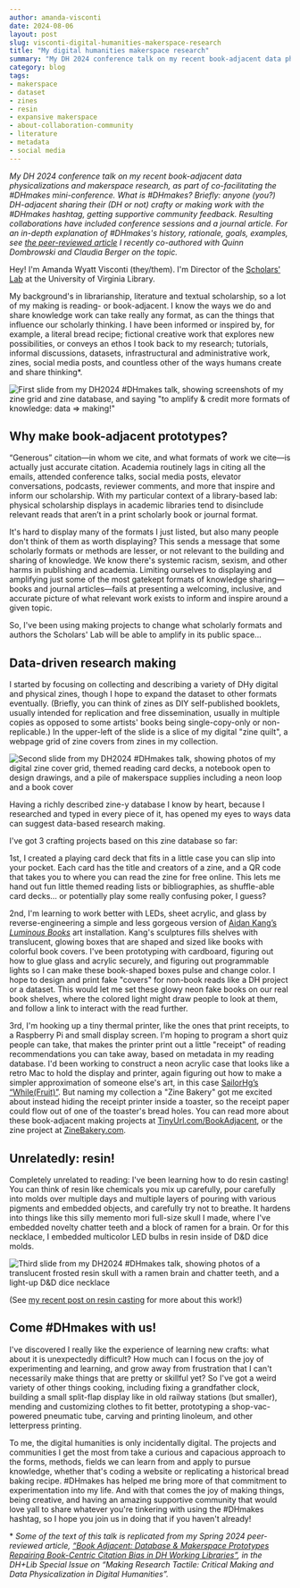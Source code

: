 ```yaml
---
author: amanda-visconti
date: 2024-08-06
layout: post
slug: visconti-digital-humanities-makerspace-research
title: "My digital humanities makerspace research"
summary: "My DH 2024 conference talk on my recent book-adjacent data physicalizations and makerspace research."
category: blog
tags:
- makerspace
- dataset
- zines
- resin
- expansive makerspace
- about-collaboration-community
- literature
- metadata
- social media
---
```


*My DH 2024 conference talk on my recent book-adjacent data physicalizations and makerspace research, as part of co-facilitating the #DHmakes mini-conference. What is #DHmakes? Briefly: anyone (you?) DH-adjacent sharing their (DH or not) crafty or making work with the #DHmakes hashtag, getting supportive community feedback. Resulting collaborations have included conference sessions and a journal article. For an in-depth explanation of #DHmakes's history, rationale, goals, examples, see [the peer-reviewed article](https://accesson.kr/kjdh/v.1/1/73/43507) I recently co-authored with Quinn Dombrowski and Claudia Berger on the topic.*

Hey! I'm Amanda Wyatt Visconti (they/them). I'm Director of the [Scholars' Lab](https://scholarsab.org) at the University of Virginia Library.

My background's in librarianship, literature and textual scholarship, so a lot of my making is reading- or book-adjacent. I know the ways we do and share knowledge work can take really any format, as can the things that influence our scholarly thinking. I have been informed or inspired by, for example, a literal bread recipe; fictional creative work that explores new possibilities, or conveys an ethos I took back to my research; tutorials, informal discussions, datasets, infrastructural and administrative work, zines, social media posts, and countless other of the ways humans create and share thinking*.

![First slide from my DH2024 #DHmakes talk, showing screenshots of my zine grid and zine database, and saying "to amplify & credit more formats of knowledge: data => making!"](https://literaturegeek.com/assets/post-media/DH2024-DHMakesTalk-Slide1.png)

## Why make book-adjacent prototypes?
“Generous” citation—in whom we cite, and what formats of work we cite—is actually just accurate citation. Academia routinely lags in citing all the emails, attended conference talks, social media posts, elevator conversations, podcasts, reviewer comments, and more that inspire and inform our scholarship. With my particular context of a library-based lab: physical scholarship displays in academic libraries tend to disinclude relevant reads that aren’t in a print scholarly book or journal format. 

It's hard to display many of the formats I just listed, but also many people don't think of them as worth displaying? This sends a message that some scholarly formats or methods are lesser, or not relevant to the building and sharing of knowledge. We know there's systemic racism, sexism, and other harms in publishing and academia. Limiting ourselves to displaying and amplifying just some of the most gatekept formats of knowledge sharing—books and journal articles—fails at presenting a welcoming, inclusive, and accurate picture of what relevant work exists to inform and inspire around a given topic. 

So, I've been using making projects to change what scholarly formats and authors the Scholars' Lab will be able to amplify in its public space...

## Data-driven research making
I started by focusing on collecting and describing a variety of DHy digital and physical zines, though I hope to expand the dataset to other formats eventually. (Briefly, you can think of zines as DIY self-published booklets, usually intended for replication and free dissemination, usually in multiple copies as opposed to some artists' books being single-copy-only or non-replicable.) In the upper-left of the slide is a slice of my digital "zine quilt", a webpage grid of zine covers from zines in my collection.

![Second slide from my DH2024 #DHmakes talk, showing photos of my digital zine cover grid, themed reading card decks, a notebook open to design drawings, and a pile of makerspace supplies including a neon loop and a book cover](https://literaturegeek.com/assets/post-media/DH2024-DHMakesTalk-Slide2.png)

Having a richly described zine-y database I know by heart, because I researched and typed in every piece of it, has opened my eyes to ways data can suggest data-based research making. 

I've got 3 crafting projects based on this zine database so far:

1st, I created a playing card deck that fits in a little case you can slip into your pocket. Each card has the title and creators of a zine, and a QR code that takes you to where you can read the zine for free online. This lets me hand out fun little themed reading lists or bibliographies, as shuffle-able card decks… or potentially play some really confusing poker, I guess?

2nd, I'm learning to work better with LEDs, sheet acrylic, and glass by reverse-engineering a simple and less gorgeous version of [Aidan Kang’s *Luminous Books*](https://www.thephotophore.com/airan-kang/) art installation. Kang's sculptures fills shelves with translucent, glowing boxes that are shaped and sized like books with colorful book covers. I've been prototyping with cardboard, figuring out how to glue glass and acrylic securely, and figuring out programmable lights so I can make these book-shaped boxes pulse and change color. I hope to design and print fake "covers" for non-book reads like a DH project or a dataset. This would let me set these glowy neon fake books on our real book shelves, where the colored light might draw people to look at them, and follow a link to interact with the read further.

3rd, I'm hooking up a tiny thermal printer, like the ones that print receipts, to a Raspberry Pi and small display screen. I'm hoping to program a short quiz people can take, that makes the printer print out a little "receipt" of reading recommendations you can take away, based on metadata in my reading database. I'd been working to construct a neon acrylic case that looks like a retro Mac to hold the display and printer, again figuring out how to make a simpler approximation of someone else's art, in this case [SailorHg’s “While(Fruit)”](https://sailorhg.com/images/fruit_computer_thumb.jpg). But naming my collection a "Zine Bakery" got me excited about instead hiding the receipt printer inside a toaster, so the receipt paper could flow out of one of the toaster's bread holes.
You can read more about these book-adjacent making projects at [TinyUrl.com/BookAdjacent](https://TinyUrl.com/BookAdjacent), or the zine project at [ZineBakery.com](https://ZineBakery.com).

## Unrelatedly: resin!
Completely unrelated to reading: I've been learning how to do resin casting! You can think of resin like chemicals you mix up carefully, pour carefully into molds over multiple days and multiple layers of pouring with various pigments and embedded objects, and carefully try not to breathe. It hardens into things like this silly memento mori full-size skull I made, where I've embedded novelty chatter teeth and a block of ramen for a brain. Or for this necklace, I embedded multicolor LED bulbs in resin inside of D&D dice molds.

![Third slide from my DH2024 #DHmakes talk, showing photos of a translucent frosted resin skull with a ramen brain and chatter teeth, and a light-up D&D dice necklace](https://literaturegeek.com/assets/post-media/DH2024-DHMakesTalk-Slide3.png)

(See [my recent post on resin casting](https://literaturegeek.com/2024/06/10/resin-casting-projects) for more about this work!)

## Come #DHmakes with us!
I've discovered I really like the experience of learning new crafts: what about it is unexpectedly difficult? How much can I focus on the joy of experimenting and learning, and grow away from frustration that I can't necessarily make things that are pretty or skillful yet? So I've got a weird variety of other things cooking, including fixing a grandfather clock, building a small split-flap display like in old railway stations (but smaller), mending and customizing clothes to fit better, prototyping a shop-vac-powered pneumatic tube, carving and printing linoleum, and other letterpress printing. 

To me, the digital humanities is only incidentally digital. The projects and communities I get the most from take a curious and capacious approach to the forms, methods, fields we can learn from and apply to pursue knowledge, whether that's coding a website or replicating a historical bread baking recipe. #DHmakes has helped me bring more of that commitment to experimentation into my life. And with that comes the joy of making things, being creative, and having an amazing supportive community that would love yall to share whatever you're tinkering with using the #DHmakes hashtag, so I hope you join us in doing that if you haven't already!

\* *Some of the text of this talk is replicated from my Spring 2024 peer-reviewed article, [“Book Adjacent: Database & Makerspace Prototypes Repairing Book-Centric Citation Bias in DH Working Libraries”](https://dhandlib.org/2024/04/29/book-adjacent-database-makerspace-prototypes-repairing-book-centric-citation-bias-in-dh-working-libraries/), in the DH+Lib Special Issue on “Making Research Tactile: Critical Making and Data Physicalization in Digital Humanities”.*